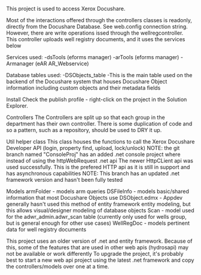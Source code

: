 ﻿This project is used to access Xerox Docushare.

Most of the interactions offered through the controllers classes is readonly, directly from the Docushare Database. See web.config connection string.
However, there are write operations issed through the wellregcontroller. This controller uploads well registry documents, and it uses the services below

Services used:
	-dsTools (eforms manager)
	-arTools (eforms manager)
	-Armanager (eAR AR_Webservice)

Database tables used:
	-DSObjects_table
	  -This is the main table used on the backend of the Docushare system that houses Docushare Object information including custom objects and their metadata fields


Install
Check the publish profile - right-click on the project in the Solution Explorer.

Controllers
The Controllers are split up so that each group in the department has their own controller.
There is some duplication of code and so a pattern, such as a repository, should be used to DRY it up.

Util helper class
This class houses the functions to call the Xerox Docushare Developer API (login, property find, upload, lock/unlock)
NOTE: the git branch named "ConsoleProj" has an added .net console project where instead of using the httpWebRequest .net api
  The newer HttpCLient api was used successfully. This is the prefered HTTP api as it is still in support and has asynchronous capabilities
NOTE: This branch has an updated .net framework version and hasn't been fully tested


Models
armFolder - models arm queries
DSFileInfo - models basic/shared information that most Docushare Objects use
DSObject.edmx - Appdev generally hasn't used this method of entity framework entity modeling, but this allows visual/designer modeling of database objects
Scan - model used for the adwr_admin.adwr_scan table (currently only used for wells group, but is general enough for other use cases)
WellRegDoc - models pertinent data for well registry documents

This project uses an older version of .net and entity framework.
Because of this, some of the features that are used in other web apis (hydrosapi) may not be available or work differently
To upgrade the project, it's probably best to start a new  web api project using the latest .net framework and copy the controllers/models over one at a time.

